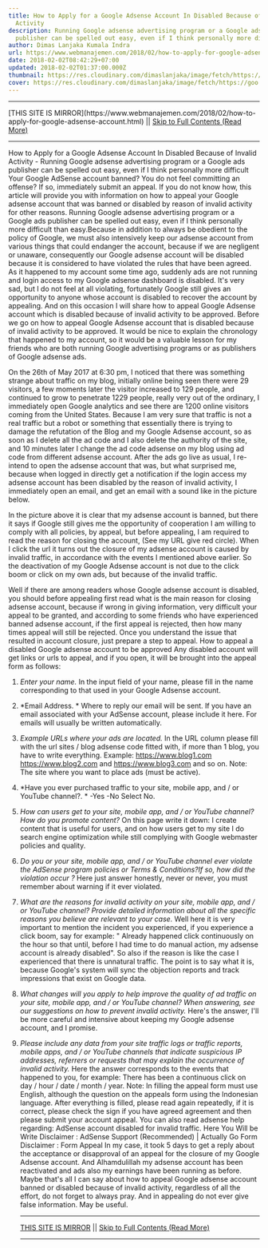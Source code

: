 ```yaml
---
title: How to Apply for a Google Adsense Account In Disabled Because of Invalid
  Activity
description: Running Google adsense advertising program or a Google ads
  publisher can be spelled out easy, even if I think personally more difficult
author: Dimas Lanjaka Kumala Indra
url: https://www.webmanajemen.com/2018/02/how-to-apply-for-google-adsense-account.html
date: 2018-02-02T08:42:29+07:00
updated: 2018-02-02T01:37:00.000Z
thumbnail: https://res.cloudinary.com/dimaslanjaka/image/fetch/https://goo.gl/zYJ88W
cover: https://res.cloudinary.com/dimaslanjaka/image/fetch/https://goo.gl/zYJ88W
---
```


<hr/> [THIS SITE IS MIRROR](https://www.webmanajemen.com/2018/02/how-to-apply-for-google-adsense-account.html) || <a href="https://www.webmanajemen.com/2018/02/how-to-apply-for-google-adsense-account.html" rel="follow" class="button" id="read-more">Skip to Full Contents (Read More)</a> <hr/> How to Apply for a Google Adsense Account In Disabled Because of Invalid Activity - Running Google adsense advertising program or a Google ads publisher can be spelled out easy, even if I think personally more difficult Your Google AdSense account banned? You do not feel committing an offense? If so, immediately submit an appeal. If you do not know how, this article will provide you with information on how to appeal your Google adsense account that was banned or disabled by reason of invalid activity for other reasons.
Running Google adsense advertising program or a Google ads publisher can be spelled out easy, even if I think personally more difficult than easy.Because in addition to always be obedient to the policy of Google, we must also intensively keep our adsense account from various things that could endanger the account, because if we are negligent or unaware, consequently our Google adsense account will be disabled because it is considered to have violated the rules that have been agreed. 
As it happened to my account some time ago, suddenly ads are not running and login access to my Google adsense dashboard is disabled. It's very sad, but I do not feel at all violating, fortunately Google still gives an opportunity to anyone whose account is disabled to recover the account by appealing. And on this occasion I will share how to appeal Google Adsense account which is disabled because of invalid activity to be approved. 
Before we go on how to appeal Google Adsense account that is disabled because of invalid activity to be approved. It would be nice to explain the chronology that happened to my account, so it would be a valuable lesson for my friends who are both running Google advertising programs or as publishers of Google adsense ads. 

   
On the 26th of May 2017 at 6:30 pm, I noticed that there was something strange about traffic on my blog, initially online being seen there were 29 visitors, a few moments later the visitor increased to 129 people, and continued to grow to penetrate 1229 people, really very out of the ordinary, I immediately open Google analytics and see there are 1200 online visitors coming from the United States.
Because I am very sure that traffic is not a real traffic but a robot or something that essentially there is trying to damage the refutation of the Blog and my Google Adsense account, so as soon as I delete all the ad code and I also delete the authority of the site, and 10 minutes later I change the ad code adsense on my blog using ad code from different adsense account.
After the ads go live as usual, I re-intend to open the adsense account that was, but what surprised me, because when logged in directly get a notification if the login access my adsense account has been disabled by the reason of invalid activity, I immediately open an email, and get an email with a sound like in the picture below.

  
In the picture above it is clear that my adsense account is banned, but there it says if Google still gives me the opportunity of cooperation I am willing to comply with all policies, by appeal, but before appealing, I am required to read the reason for closing the account, (See my URL give red circle).
When I click the url it turns out the closure of my adsense account is caused by invalid traffic, in accordance with the events I mentioned above earlier. So the deactivation of my Google Adsense account is not due to the click boom or click on my own ads, but because of the invalid traffic.

  
Well if there are among readers whose Google adsense account is disabled, you should before appealing first read what is the main reason for closing adsense account, because if wrong in giving information, very difficult your appeal to be granted, and according to some friends who have experienced banned adsense account, if the first appeal is rejected, then how many times appeal will still be rejected. Once you understand the issue that resulted in account closure, just prepare a step to appeal.
 How to appeal a disabled Google adsense account to be approved
Any disabled account will get links or urls to appeal, and if you open, it will be brought into the appeal form as follows:
1. *Enter your name.*
In the input field of your name, please fill in the name corresponding to that used in your Google Adsense account.
2. *Email Address. *
Where to reply our email will be sent. If you have an email associated with your AdSense account, please include it here.
For emails will usually be written automatically.
3. *Example URLs where your ads are located.*
In the URL column please fill with the url sites / blog adsense code fitted with, if more than 1 blog, you have to write everything.
Example: https://www.blog1.com https://www.blog2.com and https://www.blog3.com and so on.
Note: The site where you want to place ads (must be active).
4. *Have you ever purchased traffic to your site, mobile app, and / or YouTube channel?. *
-Yes
-No
Select No.

5. *How can users get to your site, mobile app, and / or YouTube channel?How do you promote content?*
On this page write it down: I create content that is useful for users, and on how users get to my site I do search engine optimization while still complying with Google webmaster policies and quality.
6. *Do you or your site, mobile app, and / or YouTube channel ever violate the AdSense program policies or Terms & Conditions?If so, how did the violation occur ?*
Here just answer honestly, never or never, you must remember about warning if it ever violated.

7. *What are the reasons for invalid activity on your site, mobile app, and / or YouTube channel? Provide detailed information about all the specific reasons you believe are relevant to your case.*
Well here it is very important to mention the incident you experienced, if you experience a click boom, say for example: "
 Already happened click continuously on the hour so that until, before I had time to do manual action, my adsense account is already disabled". So also if the reason is like the case I experienced that there is unnatural traffic. The point is to say what it is, because Google's system will sync the objection reports and track impressions that exist on Google data.

8. *What changes will you apply to help improve the quality of ad traffic on your site, mobile app, and / or YouTube channel? When answering, see our suggestions on how to prevent invalid activity.*
Here's the answer, I'll be more careful and intensive about keeping my Google adsense account, and I promise.
9. *Please include any data from your site traffic logs or traffic reports, mobile apps, and / or YouTube channels that indicate suspicious IP addresses, referrers or requests that may explain the occurrence of invalid activity.*
Here the answer corresponds to the events that happened to you, for example: There has been a continuous click on day / hour / date / month / year.
Note: In filling the appeal form must use English, although the question on the appeals form using the Indonesian language.
After everything is filled, please read again repeatedly, if it is correct, please check the sign if you have agreed agreement and then please submit your account appeal.
You can also read adsense help regarding:
 AdSense account disabled for invalid traffic.
Here You Will be Write Disclaimer : AdSense Support (Recommended) | Actually Go Form Disclaimer : Form Appeal
In my case, it took 5 days to get a reply about the acceptance or disapproval of an appeal for the closure of my Google Adsense account. And Alhamdulillah my adsense account has been reactivated and ads also my earnings have been running as before.
Maybe that's all I can say about how to appeal Google adsense account banned or disabled because of invalid activity, regardless of all the effort, do not forget to always pray. And in appealing do not ever give false information. May be useful. <hr/> [THIS SITE IS MIRROR](https://www.webmanajemen.com/2018/02/how-to-apply-for-google-adsense-account.html) || <a href="https://www.webmanajemen.com/2018/02/how-to-apply-for-google-adsense-account.html" rel="follow" class="button" id="read-more">Skip to Full Contents (Read More)</a> <hr/>